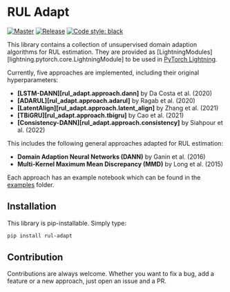 # RUL Adapt

[![Master](https://github.com/tilman151/rul-adapt/actions/workflows/on_push.yaml/badge.svg)](https://github.com/tilman151/rul-adapt/actions/workflows/on_push.yaml)
[![Release](https://github.com/tilman151/rul-adapt/actions/workflows/on_release.yaml/badge.svg)](https://github.com/tilman151/rul-adapt/actions/workflows/on_release.yaml)
[![Code style: black](https://img.shields.io/badge/code%20style-black-000000.svg)](https://github.com/psf/black)

This library contains a collection of unsupervised domain adaption algorithms for RUL estimation.
They are provided as [LightningModules][lightning.pytorch.core.LightningModule] to be used in [PyTorch Lightning](https://pytorch-lightning.readthedocs.io/en/latest/).

Currently, five approaches are implemented, including their original hyperparameters:

* **[LSTM-DANN][rul_adapt.approach.dann]** by Da Costa et al. (2020)
* **[ADARUL][rul_adapt.approach.adarul]** by Ragab et al. (2020)
* **[LatentAlign][rul_adapt.approach.latent_align]** by Zhang et al. (2021)
* **[TBiGRU][rul_adapt.approach.tbigru]** by Cao et al. (2021)
* **[Consistency-DANN][rul_adapt.approach.consistency]** by Siahpour et al. (2022)

This includes the following general approaches adapted for RUL estimation:

* **Domain Adaption Neural Networks (DANN)** by Ganin et al. (2016)
* **Multi-Kernel Maximum Mean Discrepancy (MMD)** by Long et al. (2015)

Each approach has an example notebook which can be found in the [examples](https://github.com/tilman151/rul-adapt/tree/master/examples) folder.

## Installation

This library is pip-installable. Simply type:

```bash
pip install rul-adapt
```

## Contribution

Contributions are always welcome. Whether you want to fix a bug, add a feature or a new approach, just open an issue and a PR.